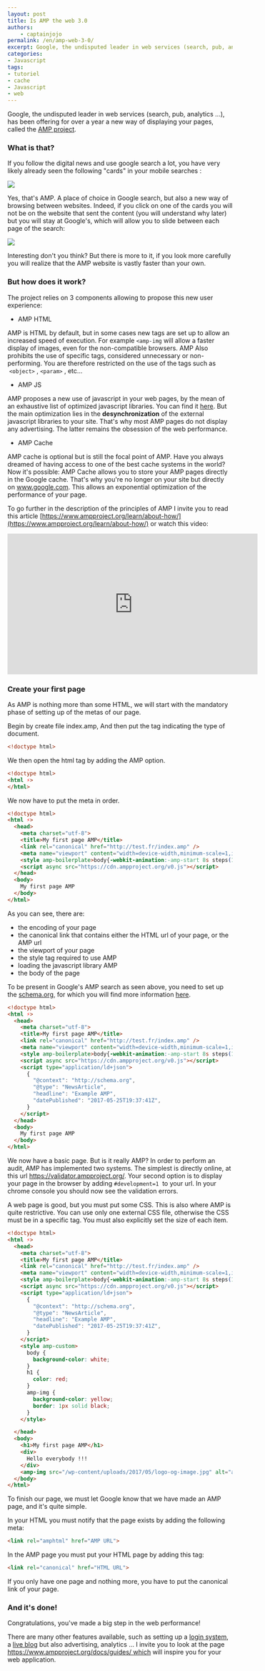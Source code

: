 ```yaml
---
layout: post
title: Is AMP the web 3.0
authors:
    - captainjojo
permalink: /en/amp-web-3-0/
excerpt: Google, the undisputed leader in web services (search, pub, analytics ...), has been offering for over a year a new way of displaying your pages, called the AMP project
categories:
- Javascript
tags:
- tutoriel
- cache
- Javascript
- web
---
```


Google, the undisputed leader in web services (search, pub, analytics ...), has been offering for over a year a new way of displaying your pages, called the [AMP project](https://www.ampproject.org/).

### What is that?

If you follow the digital news and use google search a lot, you have very likely already seen the following "cards" in your mobile searches :

![](/assets/2017-06-14-amp-web-3-0/croped-1.png)

Yes, that's AMP. A place of choice in Google search, but also a new way of browsing between websites. Indeed, if you click on one of the cards you will not be on the website that sent the content (you will understand why later) but you will stay at Google's, which will allow you to slide between each page of the search:

![](/assets/2017-06-14-amp-web-3-0/capture-decran-2017-05-29-a-10.38.18.png)

Interesting don't you think? But there is more to it, if you look more carefully you will realize that the AMP website is vastly faster than your own.

### But how does it work?

The project relies on 3 components allowing to propose this new user experience:

- AMP HTML

AMP is HTML by default, but in some cases new tags are set up to allow an increased speed of execution. For example ```<amp-img``` will allow a faster display of images, even for the non-compatible browsers. AMP Also prohibits the use of specific tags, considered unnecessary or non-performing. You are therefore restricted on the use of the tags such as  ```<object>``` , ```<param>``` , etc...

- AMP JS

AMP proposes a new use of javascript in your web pages, by the mean of an exhaustive list of optimized javascript libraries. You can find it [here](https://github.com/ampproject/amphtml/tree/master/src). But the main optimization lies in the <strong>desynchronization</strong> of the external javascript libraries to your site. That's why most AMP pages do not display any advertising. The latter remains the obsession of the web performance.

- AMP Cache

AMP cache is optional but is still the focal point of AMP. Have you always dreamed of having access to one of the best cache systems in the world? Now it's possible: AMP Cache allows you to store your AMP pages directly in the Google cache. That's why you're no longer on your site but directly on www.google.com. This allows an exponential optimization of the performance of your page.

To go further in the description of the principles of AMP I invite you to read this article [https://www.ampproject.org/learn/about-how/](https://www.ampproject.org/learn/about-how/) or watch this video:

<iframe width="560" height="315" src="https://www.youtube.com/embed/9Cfxm7cikMY" frameborder="0" allowfullscreen></iframe>


### Create your first page

As AMP is nothing more than some HTML, we will start with the mandatory phase of setting up of the metas of our page.

Begin by create file index.amp, And then put the tag indicating the type of document.

```html
<!doctype html>
```

We then open the html tag by adding the AMP option.

```html
<!doctype html>
<html ⚡>
</html>
```

We now have to put the meta in order.

```html
<!doctype html>
<html ⚡>
  <head>
    <meta charset="utf-8">
    <title>My first page AMP</title>
    <link rel="canonical" href="http://test.fr/index.amp" />
    <meta name="viewport" content="width=device-width,minimum-scale=1,initial-scale=1">
    <style amp-boilerplate>body{-webkit-animation:-amp-start 8s steps(1,end) 0s 1 normal both;-moz-animation:-amp-start 8s steps(1,end) 0s 1 normal both;-ms-animation:-amp-start 8s steps(1,end) 0s 1 normal both;animation:-amp-start 8s steps(1,end) 0s 1 normal both}@-webkit-keyframes -amp-start{from{visibility:hidden}to{visibility:visible}}@-moz-keyframes -amp-start{from{visibility:hidden}to{visibility:visible}}@-ms-keyframes -amp-start{from{visibility:hidden}to{visibility:visible}}@-o-keyframes -amp-start{from{visibility:hidden}to{visibility:visible}}@keyframes -amp-start{from{visibility:hidden}to{visibility:visible}}</style><noscript><style amp-boilerplate>body{-webkit-animation:none;-moz-animation:none;-ms-animation:none;animation:none}</style></noscript>
    <script async src="https://cdn.ampproject.org/v0.js"></script>
  </head>
  <body>
    My first page AMP
  </body>
</html>
```

As you can see, there are:

- the encoding of your page
- the canonical link that contains either the HTML url of your page, or the AMP url
- the viewport of your page
- the style tag required to use AMP
- loading the javascript library AMP
- the body of the page

To be present in Google's AMP search as seen above, you need to set up the [schema.org](http://schema.org/), for which you will find more information [here](https://developers.google.com/search/docs/guides/intro-structured-data).

```html
<!doctype html>
<html ⚡>
  <head>
    <meta charset="utf-8">
    <title>My first page AMP</title>
    <link rel="canonical" href="http://test.fr/index.amp" />
    <meta name="viewport" content="width=device-width,minimum-scale=1,initial-scale=1">
    <style amp-boilerplate>body{-webkit-animation:-amp-start 8s steps(1,end) 0s 1 normal both;-moz-animation:-amp-start 8s steps(1,end) 0s 1 normal both;-ms-animation:-amp-start 8s steps(1,end) 0s 1 normal both;animation:-amp-start 8s steps(1,end) 0s 1 normal both}@-webkit-keyframes -amp-start{from{visibility:hidden}to{visibility:visible}}@-moz-keyframes -amp-start{from{visibility:hidden}to{visibility:visible}}@-ms-keyframes -amp-start{from{visibility:hidden}to{visibility:visible}}@-o-keyframes -amp-start{from{visibility:hidden}to{visibility:visible}}@keyframes -amp-start{from{visibility:hidden}to{visibility:visible}}</style><noscript><style amp-boilerplate>body{-webkit-animation:none;-moz-animation:none;-ms-animation:none;animation:none}</style></noscript>
    <script async src="https://cdn.ampproject.org/v0.js"></script>
    <script type="application/ld+json">
      {
        "@context": "http://schema.org",
        "@type": "NewsArticle",
        "headline": "Example AMP",
        "datePublished": "2017-05-25T19:37:41Z",
      }
    </script>
  </head>
  <body>
    My first page AMP
  </body>
</html>
```

We now have a basic page. But is it really AMP? In order to perform an audit, AMP has implemented two systems. The simplest is directly online, at this url https://validator.ampproject.org/. Your second option is to display your page in the browser by adding ```#development=1```  to your url. In your chrome console you should now see the validation errors.

A web page is good, but you must put some CSS. This is also where AMP is quite restrictive. You can use only one external CSS file, otherwise the CSS must be in a specific tag. You must also explicitly set the size of each item.

```html
<!doctype html>
<html ⚡>
  <head>
    <meta charset="utf-8">
    <title>My first page AMP</title>
    <link rel="canonical" href="http://test.fr/index.amp" />
    <meta name="viewport" content="width=device-width,minimum-scale=1,initial-scale=1">
    <style amp-boilerplate>body{-webkit-animation:-amp-start 8s steps(1,end) 0s 1 normal both;-moz-animation:-amp-start 8s steps(1,end) 0s 1 normal both;-ms-animation:-amp-start 8s steps(1,end) 0s 1 normal both;animation:-amp-start 8s steps(1,end) 0s 1 normal both}@-webkit-keyframes -amp-start{from{visibility:hidden}to{visibility:visible}}@-moz-keyframes -amp-start{from{visibility:hidden}to{visibility:visible}}@-ms-keyframes -amp-start{from{visibility:hidden}to{visibility:visible}}@-o-keyframes -amp-start{from{visibility:hidden}to{visibility:visible}}@keyframes -amp-start{from{visibility:hidden}to{visibility:visible}}</style><noscript><style amp-boilerplate>body{-webkit-animation:none;-moz-animation:none;-ms-animation:none;animation:none}</style></noscript>
    <script async src="https://cdn.ampproject.org/v0.js"></script>
    <script type="application/ld+json">
      {
        "@context": "http://schema.org",
        "@type": "NewsArticle",
        "headline": "Example AMP",
        "datePublished": "2017-05-25T19:37:41Z",
      }
    </script>
    <style amp-custom>
      body {
        background-color: white;
      }
      h1 {
        color: red;
      }
      amp-img {
        background-color: yellow;
        border: 1px solid black;
      }
    </style>

  </head>
  <body>
    <h1>My first page AMP</h1>
    <div>
      Hello everybody !!!
    </div>
    <amp-img src="/wp-content/uploads/2017/05/logo-og-image.jpg" alt="amp" height="300" width="500"></amp-img>
  </body>
</html>
```

To finish our page, we must let Google know that we have made an AMP page, and it's quite simple.

In your HTML you must notify that the page exists by adding the following meta:

```html
<link rel="amphtml" href="AMP URL">
```

In the AMP page you must put your HTML page by adding this tag:

```html
<link rel="canonical" href="HTML URL">
```

If you only have one page and nothing more, you have to put the canonical link of your page.

### And it's done!

Congratulations, you've made a big step in the web performance!

There are many other features available, such as setting up a [login system](https://www.ampproject.org/docs/tutorials/login_requiring), a [live blog](https://www.ampproject.org/docs/tutorials/live_blog) but also advertising, analytics ... I invite you to look at the page https://www.ampproject.org/docs/guides/ which will inspire you for your web application.
